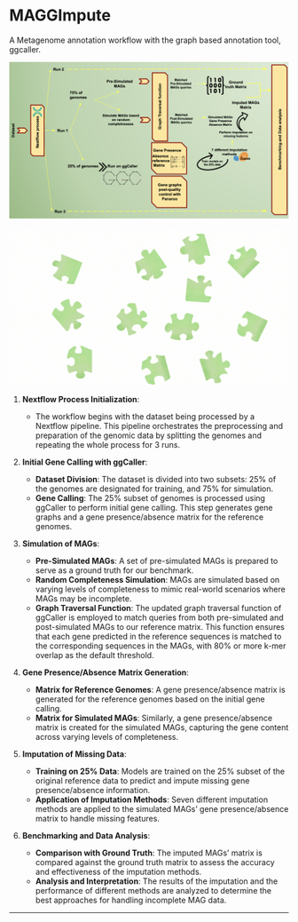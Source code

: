 # MAGGImpute
 A Metagenome annotation workflow with the graph based annotation tool, ggcaller.



![Workflow](workflow/MAGGImpute_workflow.png)


![Workflow](workflow/logo.gif)



1. **Nextflow Process Initialization**:
   - The workflow begins with the dataset being processed by a Nextflow pipeline. This pipeline orchestrates the preprocessing and preparation of the genomic data by splitting the genomes and repeating the whole process for 3 runs.

2. **Initial Gene Calling with ggCaller**:
   - **Dataset Division**: The dataset is divided into two subsets: 25% of the genomes are designated for training, and 75% for simulation.
   - **Gene Calling**: The 25% subset of genomes is processed using ggCaller to perform initial gene calling. This step generates gene graphs and a gene presence/absence matrix for the reference genomes.

3. **Simulation of MAGs**:
   - **Pre-Simulated MAGs**: A set of pre-simulated MAGs is prepared to serve as a ground truth for our benchmark.
   - **Random Completeness Simulation**: MAGs are simulated based on varying levels of completeness to mimic real-world scenarios where MAGs may be incomplete.
   - **Graph Traversal Function**: The updated graph traversal function of ggCaller is employed to match queries from both pre-simulated and post-simulated MAGs to our reference matrix. This function ensures that each gene predicted in the reference sequences is matched to the corresponding sequences in the MAGs, with 80% or more k-mer overlap as the default threshold.

4. **Gene Presence/Absence Matrix Generation**:
   - **Matrix for Reference Genomes**: A gene presence/absence matrix is generated for the reference genomes based on the initial gene calling.
   - **Matrix for Simulated MAGs**: Similarly, a gene presence/absence matrix is created for the simulated MAGs, capturing the gene content across varying levels of completeness.

5. **Imputation of Missing Data**:
   - **Training on 25% Data**: Models are trained on the 25% subset of the original reference data to predict and impute missing gene presence/absence information.
   - **Application of Imputation Methods**: Seven different imputation methods are applied to the simulated MAGs’ gene presence/absence matrix to handle missing features.

6. **Benchmarking and Data Analysis**:
   - **Comparison with Ground Truth**: The imputed MAGs’ matrix is compared against the ground truth matrix to assess the accuracy and effectiveness of the imputation methods.
   - **Analysis and Interpretation**: The results of the imputation and the performance of different methods are analyzed to determine the best approaches for handling incomplete MAG data.

---
